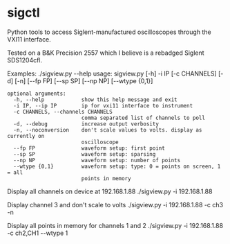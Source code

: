 # sigctl
Python tools to access Siglent-manufactured oscilloscopes through the VXI11 interface.

Tested on a B&K Precision 2557 which I believe is a rebadged Siglent SDS1204cfl.

Examples:
	./sigview.py --help
	usage: sigview.py [-h] -i IP [-c CHANNELS] [-d] [-n] [--fp FP] [--sp SP]
					  [--np NP] [--wtype {0,1}]

	optional arguments:
	  -h, --help            show this help message and exit
	  -i IP, --ip IP        ip for vxi11 interface to instrument
	  -c CHANNELS, --channels CHANNELS
							comma separated list of channels to poll
	  -d, --debug           increase output verbosity
	  -n, --noconversion    don't scale values to volts. display as currently on
							oscilloscope
	  --fp FP               waveform setup: first point
	  --sp SP               waveform setup: sparsing
	  --np NP               waveform setup: number of points
	  --wtype {0,1}         waveform setup: type: 0 = points on screen, 1 = all
							points in memory

Display all channels on device at 192.168.1.88
	./sigview.py -i 192.168.1.88

Display channel 3 and don't scale to volts
	./sigview.py -i 192.168.1.88 -c ch3 -n
 
Display all points in memory for channels 1 and 2
	./sigview.py -i 192.168.1.88 -c ch2,CH1 --wtype 1
